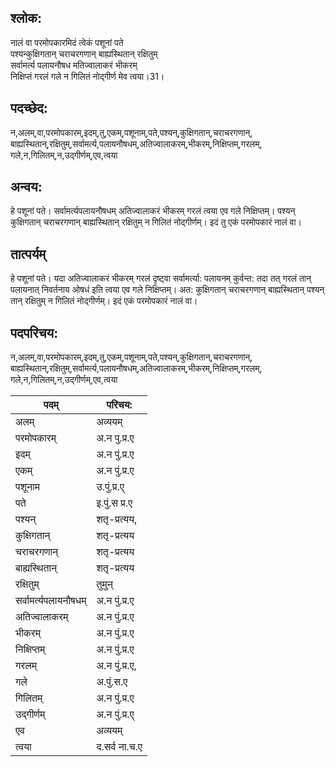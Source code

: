 ## श्लोक:

नालं वा परमोपकारमिदं त्वेकं पशूनां पते  
पश्यन्कुक्षिगतान् चराचरगणान् बाह्यस्थितान् रक्षितुम्  
सर्वामर्त्य पलायनौषध मतिज्वालाकरं भीकरम्  
निक्षिप्तं गरलं गले न गिलितं नोद्गीर्ण मेव त्वया।31।    

## पदच्छेद:

न,अलम्,वा,परमोपकारम्,इदम्,तु,एकम्,पशूनाम्,पते,पश्यन्,कुक्षिगतान्,चराचरगणान्,
बाह्यस्थितान्,रक्षितुम्,सर्वामर्त्य,पलायनौषधम्,अतिज्वालाकरम्,भीकरम्,निक्षिप्तम्,गरलम्,
गले,न,गिलितम्,न,उद्गीर्णम्,एव,त्वया  

## अन्वय:

हे पशूनां पते। सर्वामर्त्यपलायनौषधम् अतिज्वालाकरं भीकरम् गरलं त्वया एव गले निक्षिप्तम्। पश्यन् कुक्षिगतान् चराचरगणान् बाह्यस्थितान् रक्षितुम् न गिलितं नोद्गीर्णम्। इदं तु एकं परमोपकारं नालं वा।   

## तात्पर्यम्

हे पशूनां पते। यदा अतिज्वालाकरं भीकरम् गरलं दृष्ट्वा सर्वामर्त्या: पलायनम् कुर्वन्त: तदा तत् गरलं तान् पलायनात् निवर्तनाय ओषधं इति त्वया एव गले निक्षिप्तम्। अत: कुक्षिगतान् चराचरगणान् बाह्यस्थितान् पश्यन् तान् रक्षितुम् न गिलितं नोद्गीर्णम्। इदं एकं परमोपकारं नालं वा।   


## पदपरिचय:

न,अलम्,वा,परमोपकारम्,इदम्,तु,एकम्,पशूनाम्,पते,पश्यन्,कुक्षिगतान्,चराचरगणान्,
बाह्यस्थितान्,रक्षितुम्,सर्वामर्त्य,पलायनौषधम्,अतिज्वालाकरम्,भीकरम्,निक्षिप्तम्,गरलम्,
गले,न,गिलितम्,न,उद्गीर्णम्,एव,त्वया  

पदम्|परिचय:
----|-----------
अलम्|अव्ययम्  
परमोपकारम्| अ.न पु.प्र.ए
इदम्|अ.न पुं.प्र.ए  
एकम्|अ.न पुं.प्र.ए
पशूनाम|उ.पुं.प्र.ए्
पते|इ.पुं.स प्र.ए
पश्यन्|शतृ-प्रत्यय,
कुक्षिगतान्|शतृ-प्रत्यय
चराचरगणान्|शतृ-प्रत्यय
बाह्यस्थितान्|शतृ-प्रत्यय
रक्षितुम्|तुमुन्
सर्वामर्त्यपलायनौषधम्|अ.न पुं.प्र.ए
अतिज्वालाकरम्|अ.न पुं.प्र.ए
भीकरम्|अ.न पुं.प्र.ए
निक्षिप्तम्|अ.न पुं.प्र.ए
गरलम्|अ.न पुं.प्र.ए,
गले|अ.पुं.स.ए
गिलितम्|अ.न पुं.प्र.ए
उद्गीर्णम्|अ.न पुं.प्र.ए्
एव|अव्ययम्
त्वया|द.सर्व ना.च.ए
